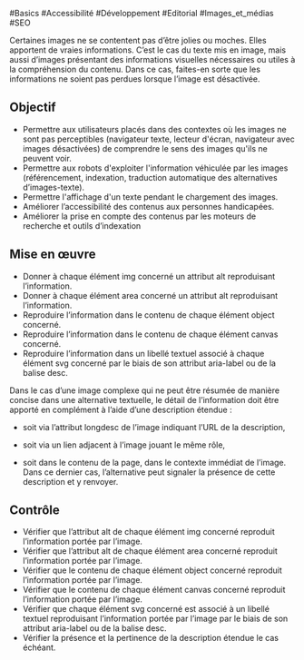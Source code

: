 
#Basics #Accessibilité #Développement #Editorial #Images_et_médias #SEO

Certaines images ne se contentent pas d’être jolies ou moches. Elles apportent de vraies informations. C’est le cas du texte mis en image, mais aussi d’images présentant des informations visuelles nécessaires ou utiles à la compréhension du contenu. Dans ce cas, faites-en sorte que les informations ne soient pas perdues lorsque l’image est désactivée.


## Objectif

* Permettre aux utilisateurs placés dans des contextes où les images ne sont pas perceptibles (navigateur texte, lecteur d'écran, navigateur avec images désactivées) de comprendre le sens des images qu'ils ne peuvent voir.
* Permettre aux robots d'exploiter l'information véhiculée par les images (référencement, indexation, traduction automatique des alternatives d’images-texte).
* Permettre l'affichage d'un texte pendant le chargement des images.
* Améliorer l’accessibilité des contenus aux personnes handicapées.
* Améliorer la prise en compte des contenus par les moteurs de recherche et outils d’indexation

## Mise en œuvre

* Donner à chaque élément img concerné un attribut alt reproduisant l’information.
* Donner à chaque élément area concerné un attribut alt reproduisant l’information.
* Reproduire l’information dans le contenu de chaque élément object concerné.
* Reproduire l’information dans le contenu de chaque élément canvas concerné.
* Reproduire l’information dans un libellé textuel associé à chaque élément svg concerné par le biais de son attribut aria-label ou de la balise desc.

Dans le cas d’une image complexe qui ne peut être résumée de manière concise dans une alternative textuelle, le détail de l’information doit être apporté en complément à l’aide d’une description étendue :

* soit via l’attribut longdesc de l’image indiquant l’URL de la description,

* soit via un lien adjacent à l’image jouant le même rôle,

* soit dans le contenu de la page, dans le contexte immédiat de l’image. Dans ce dernier cas, l’alternative peut signaler la présence de cette description et y renvoyer.

## Contrôle

* Vérifier que l’attribut alt de chaque élément img concerné reproduit l’information portée par l’image.
* Vérifier que l’attribut alt de chaque élément area concerné reproduit l’information portée par l’image.
* Vérifier que le contenu de chaque élément object concerné reproduit l’information portée par l’image.
* Vérifier que le contenu de chaque élément canvas concerné reproduit l’information portée par l’image.
* Vérifier que chaque élément svg concerné est associé à un libellé textuel reproduisant l’information portée par l’image par le biais de son attribut aria-label ou de la balise desc.
* Vérifier la présence et la pertinence de la description étendue le cas échéant.


